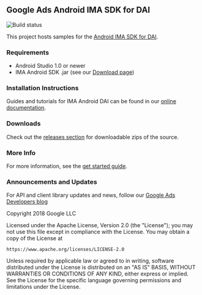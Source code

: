 ## Google Ads Android IMA SDK for DAI

![Build status](https://github.com/googleads/googleads-ima-android-dai/actions/workflows/build.yaml/badge.svg)

This project hosts samples for the
[Android IMA SDK for DAI](//developers.google.com/ad-manager/dynamic-ad-insertion/sdk/android).

### Requirements

*   Android Studio 1.0 or newer
*   IMA Android SDK .jar (see our
    [Download page](//developers.google.com/ad-manager/dynamic-ad-insertion/sdk/android/download))

### Installation Instructions

Guides and tutorials for IMA Android DAI can be found in our
[online documentation](//developers.google.com/ad-manager/dynamic-ad-insertion/sdk/android).

### Downloads

Check out the
[releases section](//github.com/googleads/googleads-ima-android-dai/releases)
for downloadable zips of the source.

### More Info

For more information, see the
[get started guide](//developers.google.com/ad-manager/dynamic-ad-insertion/sdk/android).

### Announcements and Updates

For API and client library updates and news, follow our
[Google Ads Developers blog](//ads-developers.googleblog.com)

Copyright 2018 Google LLC

Licensed under the Apache License, Version 2.0 (the "License");
you may not use this file except in compliance with the License.
You may obtain a copy of the License at

    https://www.apache.org/licenses/LICENSE-2.0

Unless required by applicable law or agreed to in writing, software
distributed under the License is distributed on an "AS IS" BASIS,
WITHOUT WARRANTIES OR CONDITIONS OF ANY KIND, either express or implied.
See the License for the specific language governing permissions and
limitations under the License.
